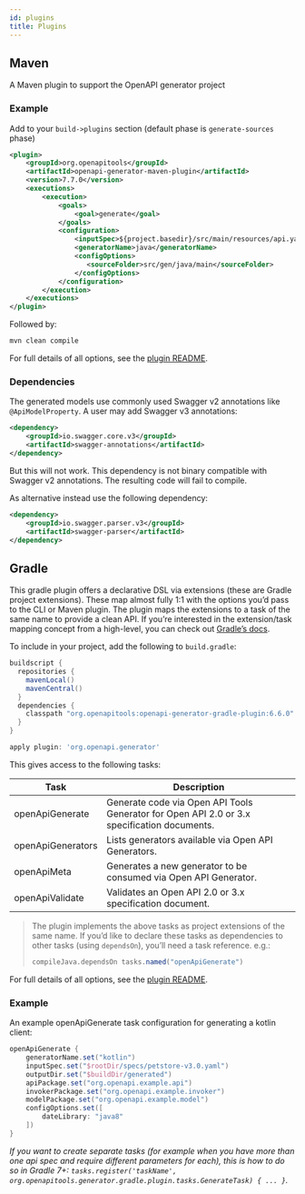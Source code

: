 ```yaml
---
id: plugins
title: Plugins
---
```


## Maven

A Maven plugin to support the OpenAPI generator project

### Example

Add to your `build->plugins` section (default phase is `generate-sources` phase)

<!-- RELEASE_VERSION -->
```xml
<plugin>
    <groupId>org.openapitools</groupId>
    <artifactId>openapi-generator-maven-plugin</artifactId>
    <version>7.7.0</version>
    <executions>
        <execution>
            <goals>
                <goal>generate</goal>
            </goals>
            <configuration>
                <inputSpec>${project.basedir}/src/main/resources/api.yaml</inputSpec>
                <generatorName>java</generatorName>
                <configOptions>
                   <sourceFolder>src/gen/java/main</sourceFolder>
                </configOptions>
            </configuration>
        </execution>
    </executions>
</plugin>
```
<!-- /RELEASE_VERSION -->

Followed by:

```bash
mvn clean compile
```

For full details of all options, see the [plugin README](https://github.com/OpenAPITools/openapi-generator/tree/master/modules/openapi-generator-maven-plugin).

### Dependencies

The generated models use commonly used Swagger v2 annotations like `@ApiModelProperty`. A user may add Swagger v3 annotations:

```xml
<dependency>
    <groupId>io.swagger.core.v3</groupId>
    <artifactId>swagger-annotations</artifactId>
</dependency>
```

But this will not work. This dependency is not binary compatible with Swagger v2 annotations. The resulting code will fail to compile.

As alternative instead use the following dependency:

```xml
<dependency>
    <groupId>io.swagger.parser.v3</groupId>
    <artifactId>swagger-parser</artifactId>
</dependency>
```

## Gradle

This gradle plugin offers a declarative DSL via extensions (these are Gradle project extensions). These map almost fully 1:1 with the options you’d pass to the CLI or Maven plugin. The plugin maps the extensions to a task of the same name to provide a clean API. If you’re interested in the extension/task mapping concept from a high-level, you can check out [Gradle’s docs](https://docs.gradle.org/current/userguide/custom_plugins.html#sec:mapping_extension_properties_to_task_properties).

To include in your project, add the following to `build.gradle`:

```groovy
buildscript {
  repositories {
    mavenLocal()
    mavenCentral()
  }
  dependencies {
    classpath "org.openapitools:openapi-generator-gradle-plugin:6.6.0"
  }
}

apply plugin: 'org.openapi.generator'
```

This gives access to the following tasks:

| Task              | Description                                                                                 |
|-------------------|---------------------------------------------------------------------------------------------|
| openApiGenerate   | Generate code via Open API Tools Generator for Open API 2.0 or 3.x specification documents. |
| openApiGenerators | Lists generators available via Open API Generators.                                         |
| openApiMeta       | Generates a new generator to be consumed via Open API Generator.                            |
| openApiValidate   | Validates an Open API 2.0 or 3.x specification document.                                    |

> The plugin implements the above tasks as project extensions of the same name. If you’d like to declare these tasks as dependencies to other tasks (using `dependsOn`), you’ll need a task reference. e.g.:
> ```groovy
> compileJava.dependsOn tasks.named("openApiGenerate")
> ```

For full details of all options, see the [plugin README](https://github.com/OpenAPITools/openapi-generator/tree/master/modules/openapi-generator-gradle-plugin).

### Example

An example openApiGenerate task configuration for generating a kotlin client:

```groovy
openApiGenerate {
    generatorName.set("kotlin")
    inputSpec.set("$rootDir/specs/petstore-v3.0.yaml")
    outputDir.set("$buildDir/generated")
    apiPackage.set("org.openapi.example.api")
    invokerPackage.set("org.openapi.example.invoker")
    modelPackage.set("org.openapi.example.model")
    configOptions.set([
        dateLibrary: "java8"
    ])
}
```

*If you want to create separate tasks (for example when you have more than one api spec and require different parameters for each), this is how to do so in Gradle 7+: `tasks.register('taskName', org.openapitools.generator.gradle.plugin.tasks.GenerateTask) { ... }`.*
